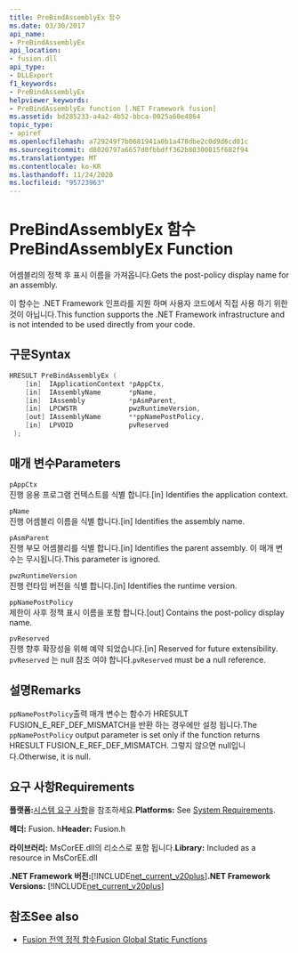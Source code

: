 ```yaml
---
title: PreBindAssemblyEx 함수
ms.date: 03/30/2017
api_name:
- PreBindAssemblyEx
api_location:
- fusion.dll
api_type:
- DLLExport
f1_keywords:
- PreBindAssemblyEx
helpviewer_keywords:
- PreBindAssemblyEx function [.NET Framework fusion]
ms.assetid: bd285233-a4a2-4b52-bbca-0025a60e4864
topic_type:
- apiref
ms.openlocfilehash: a729249f7b0681941a0b1a478dbe2c0d9d6cd01c
ms.sourcegitcommit: d8020797a6657d0fbbdff362b80300815f682f94
ms.translationtype: MT
ms.contentlocale: ko-KR
ms.lasthandoff: 11/24/2020
ms.locfileid: "95723963"
---
```

# <a name="prebindassemblyex-function"></a><span data-ttu-id="a5c86-102">PreBindAssemblyEx 함수</span><span class="sxs-lookup"><span data-stu-id="a5c86-102">PreBindAssemblyEx Function</span></span>

<span data-ttu-id="a5c86-103">어셈블리의 정책 후 표시 이름을 가져옵니다.</span><span class="sxs-lookup"><span data-stu-id="a5c86-103">Gets the post-policy display name for an assembly.</span></span>  
  
 <span data-ttu-id="a5c86-104">이 함수는 .NET Framework 인프라를 지원 하며 사용자 코드에서 직접 사용 하기 위한 것이 아닙니다.</span><span class="sxs-lookup"><span data-stu-id="a5c86-104">This function supports the .NET Framework infrastructure and is not intended to be used directly from your code.</span></span>  
  
## <a name="syntax"></a><span data-ttu-id="a5c86-105">구문</span><span class="sxs-lookup"><span data-stu-id="a5c86-105">Syntax</span></span>  
  
```cpp  
HRESULT PreBindAssemblyEx (  
    [in]  IApplicationContext *pAppCtx,  
    [in]  IAssemblyName       *pName,  
    [in]  IAssembly           *pAsmParent,  
    [in]  LPCWSTR             pwzRuntimeVersion,  
    [out] IAssemblyName       **ppNamePostPolicy,  
    [in]  LPVOID              pvReserved  
 );  
```  
  
## <a name="parameters"></a><span data-ttu-id="a5c86-106">매개 변수</span><span class="sxs-lookup"><span data-stu-id="a5c86-106">Parameters</span></span>  

 `pAppCtx`  
 <span data-ttu-id="a5c86-107">진행 응용 프로그램 컨텍스트를 식별 합니다.</span><span class="sxs-lookup"><span data-stu-id="a5c86-107">[in] Identifies the application context.</span></span>  
  
 `pName`  
 <span data-ttu-id="a5c86-108">진행 어셈블리 이름을 식별 합니다.</span><span class="sxs-lookup"><span data-stu-id="a5c86-108">[in] Identifies the assembly name.</span></span>  
  
 `pAsmParent`  
 <span data-ttu-id="a5c86-109">진행 부모 어셈블리를 식별 합니다.</span><span class="sxs-lookup"><span data-stu-id="a5c86-109">[in] Identifies the parent assembly.</span></span> <span data-ttu-id="a5c86-110">이 매개 변수는 무시됩니다.</span><span class="sxs-lookup"><span data-stu-id="a5c86-110">This parameter is ignored.</span></span>  
  
 `pwzRuntimeVersion`  
 <span data-ttu-id="a5c86-111">진행 런타임 버전을 식별 합니다.</span><span class="sxs-lookup"><span data-stu-id="a5c86-111">[in] Identifies the runtime version.</span></span>  
  
 `ppNamePostPolicy`  
 <span data-ttu-id="a5c86-112">제한이 사후 정책 표시 이름을 포함 합니다.</span><span class="sxs-lookup"><span data-stu-id="a5c86-112">[out] Contains the post-policy display name.</span></span>  
  
 `pvReserved`  
 <span data-ttu-id="a5c86-113">진행 향후 확장성을 위해 예약 되었습니다.</span><span class="sxs-lookup"><span data-stu-id="a5c86-113">[in] Reserved for future extensibility.</span></span> <span data-ttu-id="a5c86-114">`pvReserved` 는 null 참조 여야 합니다.</span><span class="sxs-lookup"><span data-stu-id="a5c86-114">`pvReserved` must be a null reference.</span></span>  
  
## <a name="remarks"></a><span data-ttu-id="a5c86-115">설명</span><span class="sxs-lookup"><span data-stu-id="a5c86-115">Remarks</span></span>  

 <span data-ttu-id="a5c86-116">`ppNamePostPolicy`출력 매개 변수는 함수가 HRESULT FUSION_E_REF_DEF_MISMATCH을 반환 하는 경우에만 설정 됩니다.</span><span class="sxs-lookup"><span data-stu-id="a5c86-116">The `ppNamePostPolicy` output parameter is set only if the function returns HRESULT FUSION_E_REF_DEF_MISMATCH.</span></span> <span data-ttu-id="a5c86-117">그렇지 않으면 null입니다.</span><span class="sxs-lookup"><span data-stu-id="a5c86-117">Otherwise, it is null.</span></span>  
  
## <a name="requirements"></a><span data-ttu-id="a5c86-118">요구 사항</span><span class="sxs-lookup"><span data-stu-id="a5c86-118">Requirements</span></span>  

 <span data-ttu-id="a5c86-119">**플랫폼:**[시스템 요구 사항](../../get-started/system-requirements.md)을 참조하세요.</span><span class="sxs-lookup"><span data-stu-id="a5c86-119">**Platforms:** See [System Requirements](../../get-started/system-requirements.md).</span></span>  
  
 <span data-ttu-id="a5c86-120">**헤더:** Fusion. h</span><span class="sxs-lookup"><span data-stu-id="a5c86-120">**Header:** Fusion.h</span></span>  
  
 <span data-ttu-id="a5c86-121">**라이브러리:** MsCorEE.dll의 리소스로 포함 됩니다.</span><span class="sxs-lookup"><span data-stu-id="a5c86-121">**Library:** Included as a resource in MsCorEE.dll</span></span>  
  
 <span data-ttu-id="a5c86-122">**.NET Framework 버전:**[!INCLUDE[net_current_v20plus](../../../../includes/net-current-v20plus-md.md)]</span><span class="sxs-lookup"><span data-stu-id="a5c86-122">**.NET Framework Versions:** [!INCLUDE[net_current_v20plus](../../../../includes/net-current-v20plus-md.md)]</span></span>  
  
## <a name="see-also"></a><span data-ttu-id="a5c86-123">참조</span><span class="sxs-lookup"><span data-stu-id="a5c86-123">See also</span></span>

- [<span data-ttu-id="a5c86-124">Fusion 전역 정적 함수</span><span class="sxs-lookup"><span data-stu-id="a5c86-124">Fusion Global Static Functions</span></span>](fusion-global-static-functions.md)
